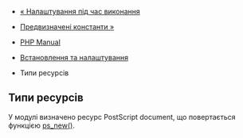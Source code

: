 - [« Налаштування під час виконання](ps.configuration.md)
- [Предвизначені константи »](ps.constants.md)

- [PHP Manual](index.md)
- [Встановлення та налаштування](ps.setup.md)
- Типи ресурсів

## Типи ресурсів

У модулі визначено ресурс PostScript document, що повертається функцією
[ps_new()](function.ps-new.md).
